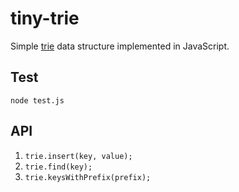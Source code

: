 # tiny-trie

Simple [trie](https://en.wikipedia.org/wiki/Trie) data structure implemented in JavaScript.

## Test

`node test.js`

## API

1. `trie.insert(key, value);`
2. `trie.find(key);`
3. `trie.keysWithPrefix(prefix);`
